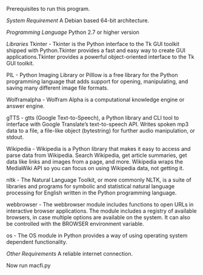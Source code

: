 
Prerequisites to run this program.

*System  Requirement*
A Debian based 64-bit architecture.

*Programming Language*
Python 2.7 or higher version

*Libraries*
Tkinter - Tkinter is the Python interface to the Tk GUI toolkit shipped with Python.Tkinter provides a fast and easy way to create GUI applications.Tkinter provides a powerful object-oriented interface to the Tk GUI toolkit.

PIL - Python Imaging Library or Pilllow is a free library for the Python programming language that adds support for opening, manipulating, and saving many different image file formats.

Wolframalpha - Wolfram Alpha is a computational knowledge engine or answer engine.

gTTS - gtts (Google Text-to-Speech), a Python library and CLI tool to interface with Google Translate’s text-to-speech API. Writes spoken mp3 data to a file, a file-like object (bytestring) for further audio manipulation, or stdout.

Wikipedia -  Wikipedia is a Python library that makes it easy to access and parse data from Wikipedia. Search Wikipedia, get article summaries, get data like links and images from a page, and more. Wikipedia wraps the MediaWiki API so you can focus on using Wikipedia data, not getting it.

nltk -  The Natural Language Toolkit, or more commonly NLTK, is a suite of libraries and programs for symbolic and statistical natural language processing for English written in the Python programming language.

webbrowser  -  The webbrowser module includes functions to open URLs in interactive browser applications. The module includes a registry of available browsers, in case multiple options are available on the system. It can also be controlled with the BROWSER environment variable.

os -  The OS module in Python provides a way of using operating system dependent functionality. 

*Other Requirements*
A reliable internet connection.

Now run  macfi.py  



